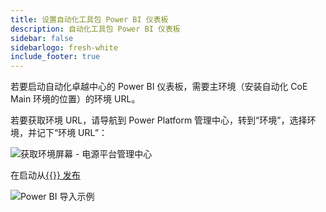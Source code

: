 ```yaml
---
title: 设置自动化工具包 Power BI 仪表板
description: 自动化工具包 Power BI 仪表板
sidebar: false
sidebarlogo: fresh-white
include_footer: true
---
```

若要启动自动化卓越中心的 Power BI 仪表板，需要主环境（安装自动化 CoE Main 环境的位置）的环境 URL。

若要获取环境 URL，请导航到 Power Platform 管理中心，转到“环境”，选择环境，并记下“环境 URL”：

![获取环境屏幕 - 电源平台管理中心](/images/get-environment.png)

在启动从[{{<product-name>}} 发布](https://github.com/microsoft/powercat-automation-kit/releases)

![Power BI 导入示例](/images/power-bi-import.png)
